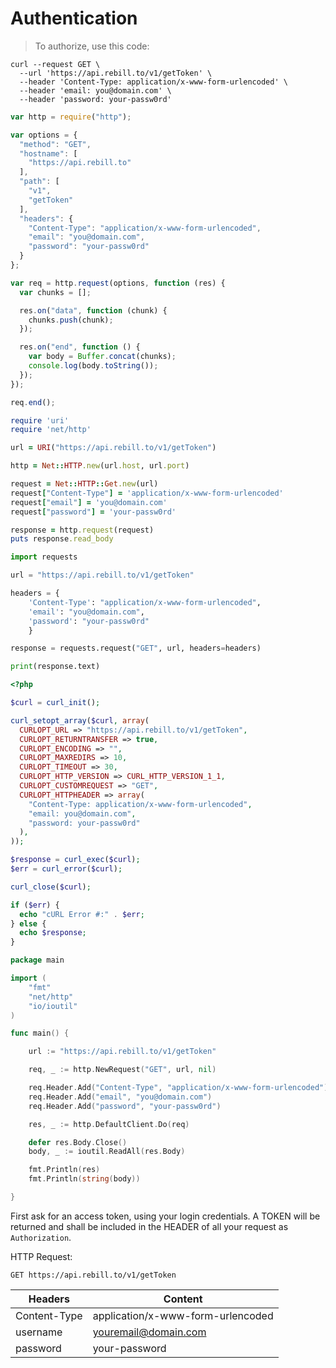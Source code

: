 # Authentication

> To authorize, use this code:

```shell
curl --request GET \
  --url 'https://api.rebill.to/v1/getToken' \
  --header 'Content-Type: application/x-www-form-urlencoded' \
  --header 'email: you@domain.com' \
  --header 'password: your-passw0rd'
```

```javascript
var http = require("http");

var options = {
  "method": "GET",
  "hostname": [
    "https://api.rebill.to"
  ],
  "path": [
    "v1",
    "getToken"
  ],
  "headers": {
    "Content-Type": "application/x-www-form-urlencoded",
    "email": "you@domain.com",
    "password": "your-passw0rd"
  }
};

var req = http.request(options, function (res) {
  var chunks = [];

  res.on("data", function (chunk) {
    chunks.push(chunk);
  });

  res.on("end", function () {
    var body = Buffer.concat(chunks);
    console.log(body.toString());
  });
});

req.end();
```

```ruby
require 'uri'
require 'net/http'

url = URI("https://api.rebill.to/v1/getToken")

http = Net::HTTP.new(url.host, url.port)

request = Net::HTTP::Get.new(url)
request["Content-Type"] = 'application/x-www-form-urlencoded'
request["email"] = 'you@domain.com'
request["password"] = 'your-passw0rd'

response = http.request(request)
puts response.read_body
```

```python
import requests

url = "https://api.rebill.to/v1/getToken"

headers = {
    'Content-Type': "application/x-www-form-urlencoded",
    'email': "you@domain.com",
    'password': "your-passw0rd"
    }

response = requests.request("GET", url, headers=headers)

print(response.text)
```

```php
<?php

$curl = curl_init();

curl_setopt_array($curl, array(
  CURLOPT_URL => "https://api.rebill.to/v1/getToken",
  CURLOPT_RETURNTRANSFER => true,
  CURLOPT_ENCODING => "",
  CURLOPT_MAXREDIRS => 10,
  CURLOPT_TIMEOUT => 30,
  CURLOPT_HTTP_VERSION => CURL_HTTP_VERSION_1_1,
  CURLOPT_CUSTOMREQUEST => "GET",
  CURLOPT_HTTPHEADER => array(
    "Content-Type: application/x-www-form-urlencoded",
    "email: you@domain.com",
    "password: your-passw0rd"
  ),
));

$response = curl_exec($curl);
$err = curl_error($curl);

curl_close($curl);

if ($err) {
  echo "cURL Error #:" . $err;
} else {
  echo $response;
}
```

```go
package main

import (
	"fmt"
	"net/http"
	"io/ioutil"
)

func main() {

	url := "https://api.rebill.to/v1/getToken"

	req, _ := http.NewRequest("GET", url, nil)

	req.Header.Add("Content-Type", "application/x-www-form-urlencoded")
	req.Header.Add("email", "you@domain.com")
	req.Header.Add("password", "your-passw0rd")

	res, _ := http.DefaultClient.Do(req)

	defer res.Body.Close()
	body, _ := ioutil.ReadAll(res.Body)

	fmt.Println(res)
	fmt.Println(string(body))

}
```

First ask for an access token, using your login credentials. A TOKEN will be returned and shall be included in the HEADER of all your request as `Authorization`.

HTTP Request:

`GET https://api.rebill.to/v1/getToken`

Headers | Content
--------- | -----------
Content-Type | application/x-www-form-urlencoded
username | youremail@domain.com
password | your-password
